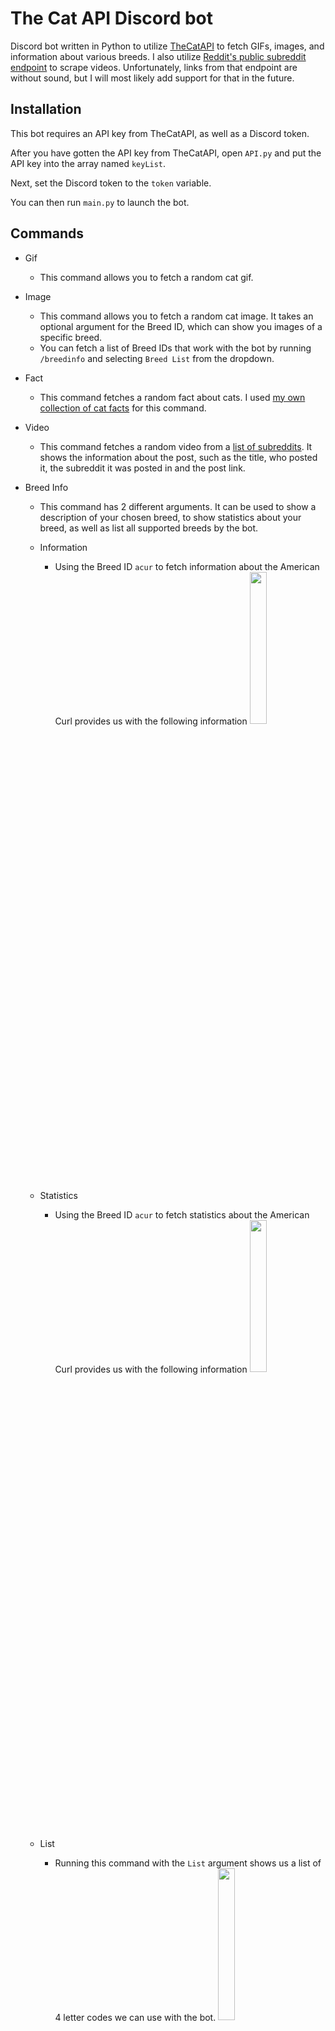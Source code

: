 # The Cat API Discord bot

Discord bot written in Python to utilize [TheCatAPI](https://thecatapi.com/) to fetch GIFs, images, and information about various breeds. I also utilize [Reddit's public subreddit endpoint](https://www.reddit.com/r/IllegallySmolCats.json?sort=hot&t=day&limit=100) to scrape videos. Unfortunately, links from that endpoint are without sound, but I will most likely add support for that in the future.

## Installation

This bot requires an API key from TheCatAPI, as well as a Discord token.

After you have gotten the API key from TheCatAPI, open `API.py` and put the API key into the array named `keyList`.

Next, set the Discord token to the `token` variable.

You can then run `main.py` to launch the bot.

## Commands

- Gif
  - This command allows you to fetch a random cat gif.

- Image
  - This command allows you to fetch a random cat image. It takes an optional argument for the Breed ID, which can show you images of a specific breed.
  - You can fetch a list of Breed IDs that work with the bot by running `/breedinfo` and selecting `Breed List` from the dropdown.

- Fact
  - This command fetches a random fact about cats. I used [my own collection of cat facts](https://gist.githubusercontent.com/paintingofblue/657d0c4d1202374889ce4a98a6b7f35f/raw/catfacts.txt) for this command.

- Video
  - This command fetches a random video from a [list of subreddits](https://github.com/paintingofblue/thecatapi-discord-bot/blob/main/API.py#L7). It shows the information about the post, such as the title, who posted it, the subreddit it was posted in and the post link.

- Breed Info
  - This command has 2 different arguments. It can be used to show a description of your chosen breed, to show statistics about your breed, as well as list all supported breeds by the bot.
  - Information
    - Using the Breed ID `acur` to fetch information about the American Curl provides us with the following information <img style="width: 25%;" src="https://user-images.githubusercontent.com/90877067/209638911-d472e143-e587-4204-ab6f-9868d5757426.png">
  
  - Statistics
    - Using the Breed ID `acur` to fetch statistics about the American Curl provides us with the following information <img style="width: 25%;" src="https://user-images.githubusercontent.com/90877067/209639566-cb087fc9-1139-4444-88fb-3ad9caf4a983.png">
  
  - List
    - Running this command with the `List` argument shows us a list of 4 letter codes we can use with the bot. <img style="width: 25%;" src="https://user-images.githubusercontent.com/90877067/209639799-ff3489e7-0e84-4bdd-b790-8044894380e9.png">

- Schedule
  - This command allows you to add a Discord webhook to the hourly cat video schedule I've created. It features 3 arguments, which allow you to either add a webhook, remove it, or view the current webhook added to the schedule.

- Help
  - This command basically sends a short version of this.
